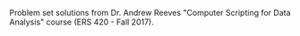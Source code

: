 Problem set solutions from Dr. Andrew Reeves "Computer Scripting for Data Analysis" course (ERS 420 - Fall 2017).


